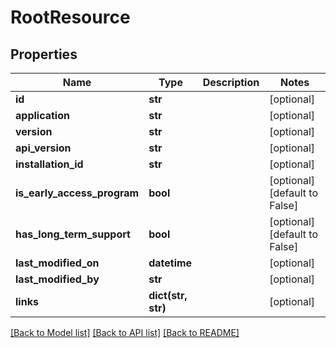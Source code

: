 # RootResource

## Properties
Name | Type | Description | Notes
------------ | ------------- | ------------- | -------------
**id** | **str** |  | [optional] 
**application** | **str** |  | [optional] 
**version** | **str** |  | [optional] 
**api_version** | **str** |  | [optional] 
**installation_id** | **str** |  | [optional] 
**is_early_access_program** | **bool** |  | [optional] [default to False]
**has_long_term_support** | **bool** |  | [optional] [default to False]
**last_modified_on** | **datetime** |  | [optional] 
**last_modified_by** | **str** |  | [optional] 
**links** | **dict(str, str)** |  | [optional] 

[[Back to Model list]](../README.md#documentation-for-models) [[Back to API list]](../README.md#documentation-for-api-endpoints) [[Back to README]](../README.md)

